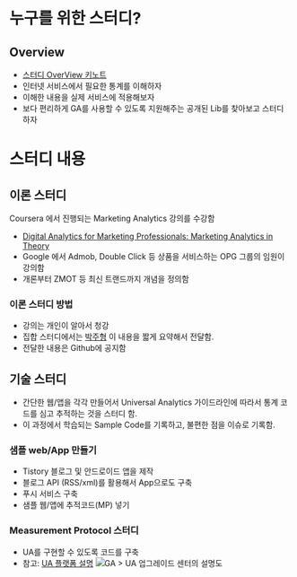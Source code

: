 # 누구를 위한 스터디?
## Overview

- [스터디 OverView 키노트](https://www.icloud.com/keynote/AwBWCAESEHu7TQGhPl8kV6PgsH6JmgcaKmEkl5rSmbo5wCeqZciK7kQU-ddjE57snf_FsTTHNdZxDDbbhvS0yvHNmwMCUCAQEEIDMkMkqQZXACAcdRiPhznJA-RRsroRm2Gnv-RemcS3fE#%E1%84%89%E1%85%B3%E1%84%90%E1%85%A5%E1%84%83%E1%85%B5%E1%84%8B%E1%85%A9%E1%84%87%E1%85%A5%E1%84%87%E1%85%B2.key)
- 인터넷 서비스에서 필요한 통계를 이해하자
- 이해한 내용을 실제 서비스에 적용해보자
- 보다 편리하게 GA를 사용할 수 있도록 지원해주는 공개된 Lib를 찾아보고 스터디 하자 

# 스터디 내용
## 이론 스터디
Coursera 에서 진행되는 Marketing Analytics 강의를 수강함 
- [Digital Analytics for Marketing Professionals: Marketing Analytics in Theory](https://www.coursera.org/learn/marketing-analytics/outline)
- Google 에서 Admob, Double Click 등 상품을 서비스하는 OPG 그룹의 임원이 강의함 
- 개론부터 ZMOT 등 최신 트랜드까지 개념을 정의함

### 이론 스터디 방법
- 강의는 개인이 알아서 청강
- 집합 스터디에서는 [박주형](dusskapark@gmail.com) 이 내용을 짧게 요약해서 전달함. 
- 전달한 내용은 Github에 공지함

## 기술 스터디
- 간단한 웹/앱을 각각 만들어서 Universal Analytics 가이드라인에 따라서 통계 코드를 심고 추적하는 것을 스터디 함.
- 이 과정에서 학습되는 Sample Code를 기록하고, 불편한 점을 이슈로 기록함.
### 샘플 web/App 만들기 
- Tistory 블로그 및 안드로이드 앱을 제작
- 블로그 API (RSS/xml)를 활용해서 App으로도 구축
 - 푸시 서비스 구축
- 샘플 웹/앱에 추적코드(MP) 넣기
 
### Measurement Protocol 스터디
- UA를 구현할 수 있도록 코드를 구축
- 참고: [UA 플랫폼 설명](https://developers.google.com/analytics/devguides/platform/)
 ![GA > UA 업그레이드 센터의 설명도](https://developers.google.com/analytics/images/platform/platformOverview.png)  

